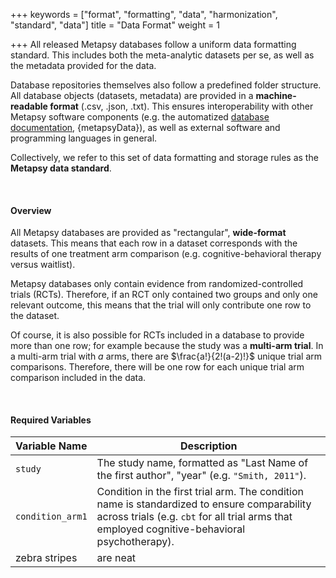 +++
keywords = ["format", "formatting", "data", "harmonization", "standard", "data"]
title = "Data Format"
weight = 1

+++
All released Metapsy databases follow a uniform data formatting standard. This includes both the meta-analytic datasets per se, as well as the metadata provided for the data.

Database repositories themselves also follow a predefined folder structure. All database objects (datasets, metadata) are provided in a **machine-readable format** (.csv, .json, .txt). This ensures interoperability with other Metapsy software components (e.g. the automatized [database documentation](/databases), {metapsyData}), as well as external software and programming languages in general.

Collectively, we refer to this set of data formatting and storage rules as the **Metapsy data standard**.

<br>

#### Overview

All Metapsy databases are provided as "rectangular", **wide-format** datasets. This means that each row in a dataset corresponds with the results of one treatment arm comparison (e.g. cognitive-behavioral therapy versus waitlist). 

Metapsy databases only contain evidence from randomized-controlled trials (RCTs). Therefore, if an RCT only contained two groups and only one relevant outcome, this means that the trial will only contribute one row to the dataset.

Of course, it is also possible for RCTs included in a database to provide more than one row; for example because the study was a **multi-arm trial**. In a multi-arm trial with $a$ arms, there are $\frac{a!}{2!(a-2)!}$ unique trial arm comparisons. Therefore, there will be one row for each unique trial arm comparison included in the data.

<br>

#### Required Variables

| Variable Name | Description |
| --- | --- | 
| `study` | The study name, formatted as "Last Name of the first author", "year" (e.g. `"Smith, 2011"`). | 
| `condition_arm1` |   Condition in the first trial arm. The condition name is standardized to ensure comparability across trials (e.g. `cbt` for all trial arms that employed cognitive-behavioral psychotherapy). | 
| zebra stripes |   are neat    |